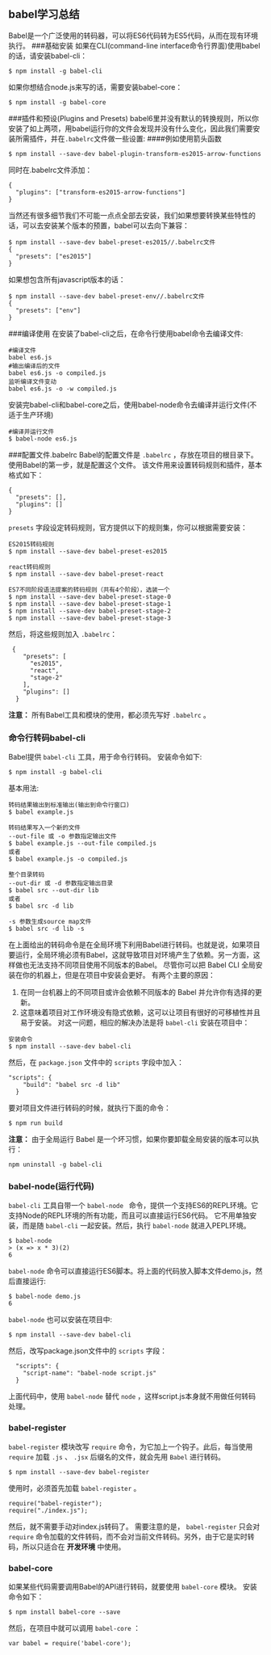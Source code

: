 ## babel学习总结
Babel是一个广泛使用的转码器，可以将ES6代码转为ES5代码，从而在现有环境执行。
###基础安装
如果在CLI(command-line interface命令行界面)使用babel的话，请安装babel-cli：

```
$ npm install -g babel-cli
```

如果你想结合node.js来写的话，需要安装babel-core：

```
$ npm install -g babel-core
```

###插件和预设(Plugins and Presets)
babel6里并没有默认的转换规则，所以你安装了如上两项，用babel运行你的文件会发现并没有什么变化，因此我们需要安装所需插件，并在`.babelrc`文件做一些设置:
####例如使用箭头函数

```
$ npm install --save-dev babel-plugin-transform-es2015-arrow-functions
```

同时在.babelrc文件添加：

```
{
  "plugins": ["transform-es2015-arrow-functions"]
}
```

当然还有很多细节我们不可能一点点全部去安装，我们如果想要转换某些特性的话，可以去安装某个版本的预置，babel可以去向下兼容：

```
$ npm install --save-dev babel-preset-es2015//.babelrc文件
{
  "presets": ["es2015"]
}
```
如果想包含所有javascript版本的话：

```
$ npm install --save-dev babel-preset-env//.babelrc文件
{
  "presets": ["env"]
}
```

###编译使用
在安装了babel-cli之后，在命令行使用babel命令去编译文件:

```
#编译文件
babel es6.js  
#输出编译后的文件
babel es6.js -o compiled.js
监听编译文件变动
babel es6.js -o -w compiled.js
```

安装完babel-cli和babel-core之后，使用babel-node命令去编译并运行文件(不适于生产环境)

```
#编译并运行文件
$ babel-node es6.js
```


###配置文件.babelrc
Babel的配置文件是 `.babelrc` ，存放在项目的根目录下。使用Babel的第一步，就是配置这个文件。
该文件用来设置转码规则和插件，基本格式如下：

```
{
  "presets": [],
  "plugins": []
}
```
`presets` 字段设定转码规则，官方提供以下的规则集，你可以根据需要安装：

```
ES2015转码规则
$ npm install --save-dev babel-preset-es2015

react转码规则
$ npm install --save-dev babel-preset-react

ES7不同阶段语法提案的转码规则（共有4个阶段），选装一个
$ npm install --save-dev babel-preset-stage-0
$ npm install --save-dev babel-preset-stage-1
$ npm install --save-dev babel-preset-stage-2
$ npm install --save-dev babel-preset-stage-3
```
然后，将这些规则加入 `.babelrc`：

```
 {
    "presets": [
      "es2015",
      "react",
      "stage-2"
    ],
    "plugins": []
  }
```
**注意：** 所有Babel工具和模块的使用，都必须先写好 `.babelrc` 。

### 命令行转码babel-cli
Babel提供 `babel-cli` 工具，用于命令行转码。
安装命令如下:

```
$ npm install -g babel-cli
```
基本用法:

```
转码结果输出到标准输出(输出到命令行窗口)
$ babel example.js

转码结果写入一个新的文件
--out-file 或 -o 参数指定输出文件
$ babel example.js --out-file compiled.js
或者
$ babel example.js -o compiled.js

整个目录转码
--out-dir 或 -d 参数指定输出目录
$ babel src --out-dir lib
或者
$ babel src -d lib

-s 参数生成source map文件
$ babel src -d lib -s
```
在上面给出的转码命令是在全局环境下利用Babel进行转码。也就是说，如果项目要运行，全局环境必须有Babel，这就导致项目对环境产生了依赖。另一方面，这样做也无法支持不同项目使用不同版本的Babel。
尽管你可以把 Babel CLI 全局安装在你的机器上，但是在项目中安装会更好。
有两个主要的原因：
1. 在同一台机器上的不同项目或许会依赖不同版本的 Babel 并允许你有选择的更新。
2. 这意味着项目对工作环境没有隐式依赖，这可以让项目有很好的可移植性并且易于安装。
对这一问题，相应的解决办法是将 `babel-cli` 安装在项目中：

```
安装命令
$ npm install --save-dev babel-cli
```
然后，在 `package.json` 文件中的 `scripts` 字段中加入：

```
"scripts": {
    "build": "babel src -d lib"
  }
```
要对项目文件进行转码的时候，就执行下面的命令：

```
$ npm run build
```
**注意：** 由于全局运行 Babel 是一个坏习惯，如果你要卸载全局安装的版本可以执行：

```
npm uninstall -g babel-cli
```

### babel-node(运行代码)
`babel-cli` 工具自带一个 `babel-node ` 命令，提供一个支持ES6的REPL环境。它支持Node的REPL环境的所有功能，而且可以直接运行ES6代码。
它不用单独安装，而是随 `babel-cli` 一起安装。然后，执行 `babel-node` 就进入PEPL环境。

```
$ babel-node
> (x => x * 3)(2)
6
```
`babel-node` 命令可以直接运行ES6脚本。将上面的代码放入脚本文件demo.js，然后直接运行:

```
$ babel-node demo.js
6
```
`babel-node` 也可以安装在项目中:

```
$ npm install --save-dev babel-cli
```
然后，改写package.json文件中的 `scripts` 字段：

```
  "scripts": {
    "script-name": "babel-node script.js"
  }
```
上面代码中，使用 `babel-node` 替代 `node` ，这样script.js本身就不用做任何转码处理。

### babel-register
`babel-register` 模块改写 `require` 命令，为它加上一个钩子。此后，每当使用 `require` 加载 `.js` 、 `.jsx` 后缀名的文件，就会先用 `Babel` 进行转码。

```
$ npm install --save-dev babel-register
```
使用时，必须首先加载 `babel-register` 。

```
require("babel-register");
require("./index.js");
```
然后，就不需要手动对index.js转码了。
需要注意的是， `babel-register` 只会对 `require` 命令加载的文件转码，而不会对当前文件转码。另外，由于它是实时转码，所以只适合在 **开发环境** 中使用。

### babel-core
如果某些代码需要调用Babel的API进行转码，就要使用 `babel-core` 模块。
安装命令如下：

```
$ npm install babel-core --save
```
然后，在项目中就可以调用 `babel-core` ：

```
var babel = require('babel-core');
```

